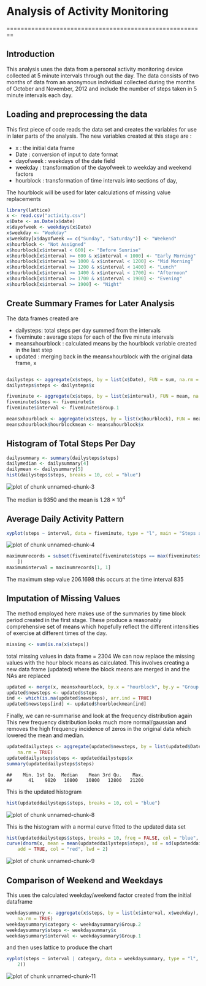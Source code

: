 # Analysis of Activity Monitoring
========================================================

## Introduction

This analysis uses the data from a personal activity monitoring device collected at 5 minute intervals through out the day. The data consists of two months of data from an anonymous individual collected during the months of October and November, 2012 and include the number of steps taken in 5 minute intervals each day.

## Loading and preprocessing the data

This first piece of code reads the data set and creates the variables for use in later
parts of the analysis.   The new variables created at this stage are :
- x : the initial data frame
- Date :         conversion of input to date format
- dayofweek :    weekdays of the date field  
- weekday :  transformation of the dayofweek to weekday and weekend factors
- hourblock : transformation of time intervals into sections of day, 

The hourblock will be used for later calculations of missing value replacements


```r
library(lattice)
x <- read.csv("activity.csv")
x$Date <- as.Date(x$date)
x$dayofweek <- weekdays(x$Date)
x$weekday <- "Weekday"
x$weekday[x$dayofweek == c("Sunday", "Saturday")] <- "Weekend"
x$hourblock <- "Not Assigned"
x$hourblock[x$interval < 600] <- "Before Sunrise"
x$hourblock[x$interval >= 600 & x$interval < 1000] <- "Early Morning"
x$hourblock[x$interval >= 1000 & x$interval < 1200] <- "Mid Morning"
x$hourblock[x$interval >= 1200 & x$interval < 1400] <- "Lunch"
x$hourblock[x$interval >= 1400 & x$interval < 1700] <- "Afternoon"
x$hourblock[x$interval >= 1700 & x$interval < 1900] <- "Evening"
x$hourblock[x$interval >= 1900] <- "Night"
```


## Create Summary Frames for Later Analysis
The data frames created are
- dailysteps: total steps per day summed from the intervals
- fiveminute : average steps for each of the five minute intervals
- meansxhourblock : calculated means by the hourblock variable created in the last step
- updated : merging back in the meansxhourblock with the original data frame, x


```r

dailysteps <- aggregate(x$steps, by = list(x$Date), FUN = sum, na.rm = TRUE)
dailysteps$steps <- dailysteps$x

fiveminute <- aggregate(x$steps, by = list(x$interval), FUN = mean, na.rm = TRUE)
fiveminute$steps <- fiveminute$x
fiveminute$interval <- fiveminute$Group.1

meansxhourblock <- aggregate(x$steps, by = list(x$hourblock), FUN = mean, na.rm = TRUE)
meansxhourblock$hourblockmean <- meansxhourblock$x

```

## Histogram of Total Steps Per Day


```r
dailysummary <- summary(dailysteps$steps)
dailymedian <- dailysummary[4]
dailymean <- dailysummary[5]
hist(dailysteps$steps, breaks = 10, col = "blue")
```

![plot of chunk unnamed-chunk-3](figure/unnamed-chunk-3.png) 

The median is 9350 and the mean is 1.28 &times; 10<sup>4</sup>

## Average Daily Activity Pattern

```r
xyplot(steps ~ interval, data = fiveminute, type = "l", main = "Steps at five minute intervals")
```

![plot of chunk unnamed-chunk-4](figure/unnamed-chunk-4.png) 

```r
maximumrecords = subset(fiveminute[fiveminute$steps == max(fiveminute$steps), 
    ])
maximuminterval = maximumrecords[1, 1]
```

The maximum step value 206.1698 this occurs at the time interval 835

## Imputation of Missing Values

The method employed here makes use of the summaries by time block period created in the first stage.  These produce a reasonably comprehensive set of means which hopefully reflect the different intensities of exercise at different times of the day. 


```r
missing <- sum(is.na(x$steps))
```

total missing values in data frame = 2304
We can now replace the missing values with the hour block means as calculated.
This involves creating a new data frame (updated) where the block means are merged in
and the NAs are replaced

```r
updated <- merge(x, meansxhourblock, by.x = "hourblock", by.y = "Group.1")
updated$newsteps <- updated$steps
ind <- which(is.na(updated$newsteps), arr.ind = TRUE)
updated$newsteps[ind] <- updated$hourblockmean[ind]
```

Finally, we can re-summarise and look at the frequency distribution again
This new frequency distribution looks much more normal/gaussian and removes the 
high frequency incidence of zeros in the original data which lowered the mean and median.

```r
updateddailysteps <- aggregate(updated$newsteps, by = list(updated$Date), FUN = sum, 
    na.rm = TRUE)
updateddailysteps$steps <- updateddailysteps$x
summary(updateddailysteps$steps)
```

```
##    Min. 1st Qu.  Median    Mean 3rd Qu.    Max. 
##      41    9820   10800   10800   12800   21200
```

This is the updated histogram

```r
hist(updateddailysteps$steps, breaks = 10, col = "blue")
```

![plot of chunk unnamed-chunk-8](figure/unnamed-chunk-8.png) 

This is the histogram  with a normal curve fitted to the updated data set

```r
hist(updateddailysteps$steps, breaks = 10, freq = FALSE, col = "blue", main = "Fitted Normal Curve")
curve(dnorm(x, mean = mean(updateddailysteps$steps), sd = sd(updateddailysteps$steps)), 
    add = TRUE, col = "red", lwd = 2)
```

![plot of chunk unnamed-chunk-9](figure/unnamed-chunk-9.png) 


## Comparison of Weekend and Weekdays
This uses the calculated weekday/weekend factor created from the initial dataframe

```r
weekdaysummary <- aggregate(x$steps, by = list(x$interval, x$weekday), FUN = mean, 
    na.rm = TRUE)
weekdaysummary$category <- weekdaysummary$Group.2
weekdaysummary$steps <- weekdaysummary$x
weekdaysummary$interval <- weekdaysummary$Group.1
```

and then uses lattice to produce the chart

```r
xyplot(steps ~ interval | category, data = weekdaysummary, type = "l", layout = c(1, 
    2))
```

![plot of chunk unnamed-chunk-11](figure/unnamed-chunk-11.png) 


